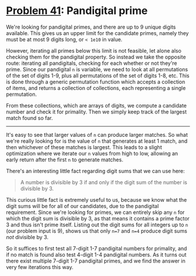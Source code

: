 # [Problem 41](https://projecteuler.net/problem=41): Pandigital prime

We're looking for pandigital primes, and there are up to 9 unique digits available.
This gives us an upper limit for the candidate primes, namely they must be at most 9 digits long, or `< 1e10` in value.

However, iterating all primes below this limit is not feasible, let alone also checking them for the pandigital property.
So instead we take the opposite route: iterating all pandigitals, checking for each whether or not they're prime.
Since our pandigital `n` is variable, we need to look at all permutations of the set of digits 1-9, plus all permutations of the set of digits 1-8, etc.
This is done through a generic permutation function which accepts a collection of items, and returns a collection of collections, each representing a single permutation.

From these collections, which are arrays of digits, we compute a candidate number and check it for primality.
Then we simply keep track of the largest match found so far.

---

It's easy to see that larger values of `n` can produce larger matches.
So what we're really looking for is the value of `n` that generates at least 1 match, and then whichever of these matches is largest.
This leads to a slight optimization where we iterate our `n` values from high to low, allowing an early return after the first `n` to generate matches.

There's an interesting little fact regarding digit sums that we can use here:
>A number is divisible by 3 if and only if the digit sum of the number is divisible by 3.

This curious little fact is extremely useful to us, because we know what the digit sums will be for all of our candidates, due to the pandigital requirement.
Since we're looking for primes, we can entirely skip any `n` for which the digit sum is divisible by 3, as that means it contains a prime factor 3 and thus isn't prime itself.
Listing out the digit sums for all integers up to `n` (our problem input is 9), shows us that only `n=7` and `n=4` produce digit sums *not* divisible by 3.

So it suffices to first test all 7-digit 1-7 pandigital numbers for primality, and if no match is found also test 4-digit 1-4 pandigital numbers.
As it turns out there exist multiple 7-digit 1-7 pandigital primes, and we find the answer in very few iterations this way.
